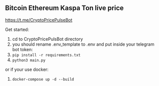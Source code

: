 ## Bitcoin Ethereum Kaspa Ton live price

https://t.me/CryptoPricePulseBot

Get started:
1. cd to CryptoPricePulsBot directory
2. you should rename .env_template to .env and put inside your telegram bot token:
3. `pip install -r requirements.txt`
4. `python3 main.py`

or if your use docker:
1. `docker-compose up -d --build`
